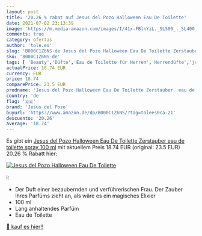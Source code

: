 ```yaml
---
layout: post
title: '20.26 % rabat auf Jesus del Pozo Halloween Eau De Toilette'
date: 2021-07-02 23:13:39
image: 'https://m.media-amazon.com/images/I/41x-FBlnYiL._SL500_._SL400_.jpg'
comments: true
category: ofertas
author: 'tole.es'
slug: 'B000C1Z6NS-de Jesus del Pozo Halloween Eau De Toilette Zerstauber eau de...'
sku: 'B000C1Z6NS-de'
tags: [ 'Beauty','Düfte','Eau de Toilette für Herren','Herrendüfte','jesus del pozo', ]
actualPrice: 18.74 EUR
currency: EUR
price: 18.74
comparePrice: 23.5 EUR
prodname: 'Jesus del Pozo Halloween Eau De Toilette Zerstauber  eau de toilette spray  100 ml'
country: 'de'
flag: '🇩🇪'
brand: 'Jesus del Pozo'
buyurl: 'https://www.amazon.de/dp/B000C1Z6NS/?tag=tolees0ca-21'
descuento: '20.26'
average: '18.74'
---
```


Es gibt ein [Jesus del Pozo Halloween Eau De Toilette Zerstauber  eau de toilette spray  100 ml](https://www.amazon.de/dp/B000C1Z6NS/?tag=tolees0ca-21) mit aktuellem Preis 18.74 EUR (original: 23.5 EUR) 20.26 % Rabatt hier:

[![Jesus del Pozo Halloween Eau De Toilette](https://m.media-amazon.com/images/I/41x-FBlnYiL._SL500_._SL400_.jpg)](https://www.amazon.de/dp/B000C1Z6NS/?tag=tolees0ca-21)

ℹ️:

- Der Duft einer bezaubernden und verführerischen Frau. Der Zauber Ihres Parfüms zieht an, als wäre es ein magisches Elixier
- 100 ml
- Lang anhaltendes Parfüm
- Eau de Toilette

[🛒 kauf es hier!!](https://www.amazon.de/dp/B000C1Z6NS/?tag=tolees0ca-21)
